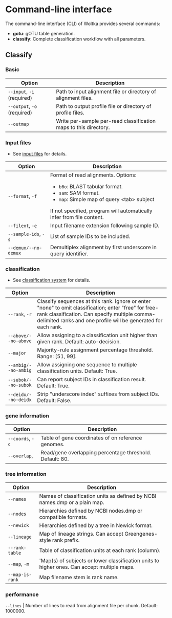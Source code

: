# Command-line interface

The command-line interface (CLI) of Woltka provides several commands:

- **gotu**: gOTU table generation.
- **classify**: Complete classification workflow with all parameters.

## Classify

### Basic

Option | Description
--- | ---
`--input`, `-i` (required) | Path to input alignment file or directory of alignment files.
`--output`, `-o` (required) | Path to output profile file or directory of profile files.
`--outmap` | Write per-sample per-read classification maps to this directory.

### Input files

* See [input files](input) for details.

Option | Description
--- | ---
`--format`, `-f` | Format of read alignments. Options: <ul><li>`b6o`: BLAST tabular format.</li><li>`sam`: SAM format.</li><li>`map`: Simple map of query \<tab\> subject</li></ul>If not specified, program will automatically infer from file content.
`--filext`, `-e` | Input filename extension following sample ID.
`--sample-ids`, `-s` | List of sample IDs to be included.
`--demux/--no-demux` | Demultiplex alignment by first underscore in query identifier.

### classification

* See [classification system](classify) for details.

Option | Description
--- | ---
`--rank`, `-r` | Classify sequences at this rank. Ignore or enter "none" to omit classification; enter "free" for free-rank classification. Can specify multiple comma-delimited ranks and one profile will be generated for each rank.
`--above/--no-above` | Allow assigning to a classification unit higher than given rank. Default: auto-decision.
`--major` | Majority-rule assignment percentage threshold. Range: [51, 99].
`--ambig/--no-ambig` | Allow assigning one sequence to multiple classification units. Default: True.
`--subok/--no-subok` | Can report subject IDs in classification result. Default: True.
`--deidx/--no-deidx` | Strip "underscore index" suffixes from subject IDs. Default: False.

### gene information

Option | Description
--- | ---
`--coords`, `-c` | Table of gene coordinates of  on reference genomes.
`--overlap`, | Read/gene overlapping percentage threshold. Default: 80.

### tree information

Option | Description
--- | ---
`--names` | Names of classification units as defined by NCBI names.dmp or a plain map.
`--nodes` | Hierarchies defined by NCBI nodes.dmp or compatible formats.
`--newick` | Hierarchies defined by a tree in Newick format.
`--lineage` | Map of lineage strings. Can accept Greengenes-style rank prefix.
`--rank-table` | Table of classification units at each rank (column).
`--map`, `-m` | 'Map(s) of subjects or lower classification units to higher ones. Can accept multiple maps.
`--map-is-rank` | Map filename stem is rank name.

### performance
`--lines` | Number of lines to read from alignment file per chunk. Default: 1000000.
